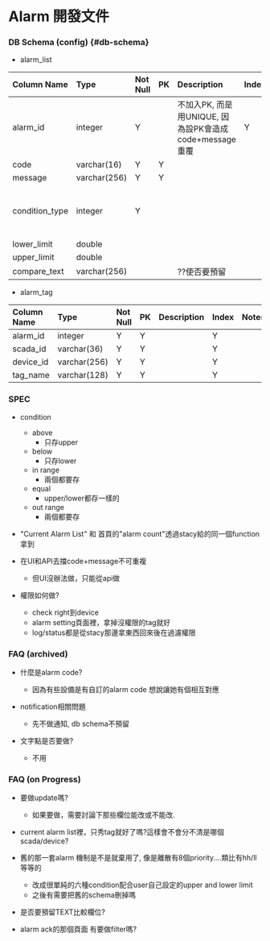 # Alarm 開發文件

### DB Schema \(config\) {#db-schema}

* alarm\_list

| Column Name | Type | Not Null | PK | Description | Index | Notes |
| :--- | :--- | :--- | :--- | :--- | :--- | :--- |
| alarm\_id | integer | Y |  | 不加入PK, 而是用UNIQUE, 因為設PK會造成code+message重覆 | Y | \* auto\_increment \* UNIQUE |
| code | varchar\(16\) | Y | Y |  |  |  |
| message | varchar\(256\) | Y | Y |  |  |  |
| condition\_type | integer | Y |  |  |  | {1: above, 2: below, 3: equal, 4: out range, 5: in range} |
| lower\_limit | double |  |  |  |  |  |
| upper\_limit | double |  |  |  |  |  |
| compare\_text | varchar\(256\) |  |  | ??使否要預留 |  |  |

* alarm\_tag

| Column Name | Type | Not Null | PK | Description | Index | Notes |
| :--- | :--- | :--- | :--- | :--- | :--- | :--- |
| alarm\_id | integer | Y | Y |  | Y |  |
| scada\_id | varchar\(36\) | Y | Y |  | Y |  |
| device\_id | varchar\(256\) | Y | Y |  | Y |  |
| tag\_name | varchar\(128\) | Y | Y |  | Y |  |

### SPEC

* condition
  * above
    * 只存upper
  * below
    * 只存lower
  * in range
    * 兩個都要存
  * equal
    * upper/lower都存一樣的
  * out range
    * 兩個都要存
* "Current Alarm List" 和 首頁的"alarm count"透過stacy給的同一個function拿到

* 在UI和API去擋code+message不可重複
  * 但UI沒辦法做，只能從api做
* 權限如何做?
  * check right到device
  * alarm setting頁面裡，拿掉沒權限的tag就好
  * log/status都是從stacy那邊拿東西回來後在過濾權限

### FAQ \(archived\)

* 什麼是alarm code?
  * 因為有些設備是有自訂的alarm code 想說讓她有個相互對應

* notification相關問題

  * 先不做通知, db schema不預留

* 文字點是否要做?

  * 不用

### FAQ \(on Progress\)

* 要做update嗎?

  * 如果要做，需要討論下那些欄位能改或不能改. 

* current alarm list裡，只秀tag就好了嗎?這樣會不會分不清是哪個scada/device?

* 舊的那一套alarm 機制是不是就棄用了, 像是離散有8個priority....類比有hh/ll等等的

  * 改成很單純的六種condition配合user自己設定的upper and lower limit
  * 之後有需要把舊的schema刪掉嗎

* 是否要預留TEXT比較欄位?

* alarm ack的那個頁面 有要做filter嗎?



